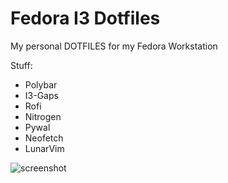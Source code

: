 # Fedora I3 Dotfiles
My personal DOTFILES for my Fedora Workstation

Stuff:

- Polybar  
- I3-Gaps
- Rofi
- Nitrogen
- Pywal
- Neofetch
- LunarVim

![screenshot](https://github.com/GroovyWizard/dotfiles-fedora-i3/blob/main/screenshots/2022-09-20_14-32_1.png)

